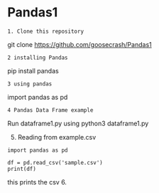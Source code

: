 # Pandas1

```
1. Clone this repository 

```
git clone https://github.com/goosecrash/Pandas1
```
2 installing Pandas
```
pip install pandas
```
3 using pandas
```
import pandas as pd
```
4 Pandas Data Frame example

```
Run dataframe1.py using python3 dataframe1.py

5. Reading from example.csv

```
import pandas as pd

df = pd.read_csv('sample.csv')
print(df)
```
this prints the csv
6. 
